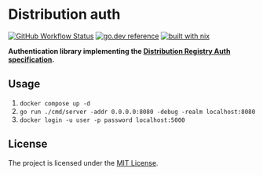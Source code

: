 # Distribution auth

[![GitHub Workflow Status](https://img.shields.io/github/actions/workflow/status/distribution-auth/auth/ci.yaml?style=flat-square)](https://github.com/distribution-auth/auth/actions/workflows/ci.yaml)
[![go.dev reference](https://img.shields.io/badge/go.dev-reference-007d9c?logo=go&logoColor=white&style=flat-square)](https://pkg.go.dev/mod/github.com/distribution-auth/auth)
[![built with nix](https://img.shields.io/badge/builtwith-nix-7d81f7?style=flat-square)](https://builtwithnix.org)

**Authentication library implementing the [Distribution Registry Auth specification](https://github.com/distribution/distribution/tree/main/docs/spec/auth).**


## Usage

1. `docker compose up -d`
1. `go run ./cmd/server -addr 0.0.0.0:8080 -debug -realm localhost:8080`
1. `docker login -u user -p password localhost:5000`


## License

The project is licensed under the [MIT License](LICENSE).
